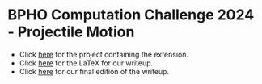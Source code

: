 # BPHO Computation Challenge 2024 - Projectile Motion

- Click [here](https://github.com/sacreative10/BPHOComputationalChallenge/tree/ExtensionSphere) for the project containing the extension.
- Click [here](https://github.com/sacreative10/BPHOComputationalChallenge/tree/writeup) for the LaTeX for our writeup.
- Click [here](https://github.com/sacreative10/BPHOComputationalChallenge/blob/main/BPHOWriteup.pdf) for our final edition of the writeup.
